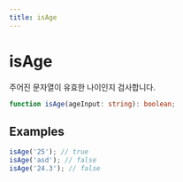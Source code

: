 ```yaml
---
title: isAge
---
```


# isAge

주어진 문자열이 유효한 나이인지 검사합니다.

```typescript
function isAge(ageInput: string): boolean;
```

## Examples

```typescript
isAge('25'); // true
isAge('asd'); // false
isAge('24.3'); // false
```
